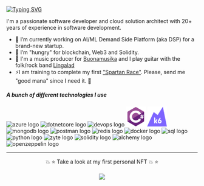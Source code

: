 [![Typing SVG](https://readme-typing-svg.demolab.com?font=Fira+Code&duration=3000&pause=500&color=36BCF7FF&width=435&lines=Hi+there%2C+I'm+Luca%F0%9F%91%8B;I+always+love+to+learn+new+stuffs++%F0%9F%96%A4)](https://git.io/typing-svg)



I'm a passionate software developer and cloud solution architect with 20+ years of experience in software development.

- 🔭 I’m currently working on AI/ML Demand Side Platform (aka DSP) for a brand-new startup.    
- 🌱 I’m "hungry" for blockchain, Web3 and Solidity. 
- :guitar: I'm a music producer for [Buonamusika](https://www.instagram.com/buonamusika/?hl=en) and I play guitar with the folk/rock band [Lingalad](https://it.wikipedia.org/wiki/Lingalad)  
- ⚡I am training to complete my first ["Spartan Race"](https://it.spartan.com/en/race/detail/7866/overview). Please, send me "good mana" since I need it. :pray:


##### A bunch of different technologies I use
<div align="left">
  <img src="https://cdn.jsdelivr.net/gh/devicons/devicon/icons/azure/azure-original.svg" height="52" width="52" alt="azure logo"  />
  <img src="https://cdn.jsdelivr.net/gh/devicons/devicon/icons/dotnetcore/dotnetcore-original.svg" height="52" width="52" alt="dotnetcore logo"  />
  <img src="https://cdn-dynmedia-1.microsoft.com/is/image/microsoftcorp/services_devops_pipelines-icon-80?resMode=sharp2&op_usm=1.5,0.65,15,0&wid=80&qlt=100&fmt=png-alpha&fit=constrain" height="52" width="52" alt="devops logo"  />  
  <img src="https://raw.githubusercontent.com/devicons/devicon/master/icons/csharp/csharp-original.svg" height="52" width="52" alt="c# logo"  />
  <img src="https://raw.githubusercontent.com/grafana/k6/e8140190cb9126498b502b7aa1dad8c095c3fa51/assets/logo.svg" height="52" width="52" alt="k6 logo"  />
  <img src="https://cdn.jsdelivr.net/gh/devicons/devicon/icons/mongodb/mongodb-original.svg" height="48" width="48" alt="mongodb logo"  />
  <img src="https://www.vectorlogo.zone/logos/getpostman/getpostman-icon.svg" height="52" width="52" alt="postman logo"  />
  <img src="https://cdn.jsdelivr.net/gh/devicons/devicon/icons/redis/redis-original.svg" height="48" width="48" alt="redis logo"  />
  <img src="https://cdn.jsdelivr.net/gh/devicons/devicon/icons/docker/docker-original.svg" height="52" width="52" alt="docker logo"  />
  <img src="https://i.pinimg.com/originals/00/47/41/004741d0cd8e7face0e44392387ac18c.png" height="52" width="52" alt="sql logo"  />
  <img src="https://cdn.jsdelivr.net/gh/devicons/devicon/icons/python/python-original.svg" height="52" width="52" alt="python logo"  />
  <img src="https://www.zyte.com/wp-content/uploads/2021/02/zyte-logo-1920.png" height="40" width="52" alt="zyte logo"  />
  <img src="https://i.pinimg.com/originals/00/47/41/004741d0cd8e7face0e44392387ac18c.png" height="52" width="52" alt="solidity logo"  />
  <img src="https://res.cloudinary.com/crunchbase-production/image/upload/c_lpad,h_256,w_256,f_auto,q_auto:eco,dpr_1/knid3ofzvtnf9f6ifg7t" height="52" width="52" alt="alchemy logo"  />
  <img src="https://avatars.githubusercontent.com/u/20820676?s=280&v=4" height="52" width="52" alt="openzeppelin logo" />
</div>


<hr/>
<div align="center">
   💥 ⭐ Take a look at my first personal NFT 💥 ⭐ 
</div>

<br/>
<div align="center">
  <a href="https://opensea.io/collection/geometricshapes-v3" target="_blank">
    <img src="https://i.seadn.io/gae/OvOGfMqaV2otMDoSlXDHzRlZFx9FpenFdcBdqH7Y64de219wBT2NcwuY3rBrOilHJvzbmz8KAtmTOsxMUznnPY-uqQ8S73VPOnnI?auto=format&w=256"/>
  </a>
</div>




<!--img src="https://github-readme-stats.vercel.app/api?username=nttluke&show_icons=true&title_color=fff&icon_color=79ff97&text_color=9f9f9f&bg_color=151515&hide=contribs"/>

<img src="https://github-readme-stats.vercel.app/api/top-langs/?username=nttluke&&layout=compact&title_color=fff&icon_color=79ff97&text_color=9f9f9f&bg_color=151515"/-->
